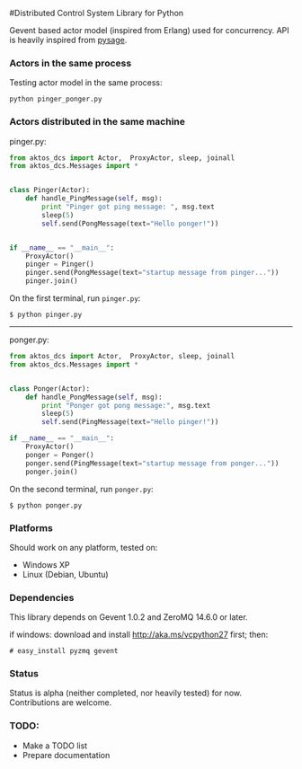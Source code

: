 #Distributed Control System Library for Python

Gevent based actor model (inspired from Erlang) used for concurrency. API is heavily inspired from [pysage](https://github.com/realtime-system/pysage).  


### Actors in the same process

Testing actor model in the same process:

```
python pinger_ponger.py
```

### Actors distributed in the same machine

pinger.py: 
```py
from aktos_dcs import Actor,  ProxyActor, sleep, joinall
from aktos_dcs.Messages import *


class Pinger(Actor):
    def handle_PingMessage(self, msg):
        print "Pinger got ping message: ", msg.text
        sleep(5)
        self.send(PongMessage(text="Hello ponger!"))


if __name__ == "__main__":
    ProxyActor()
    pinger = Pinger()
    pinger.send(PongMessage(text="startup message from pinger..."))
    pinger.join()
```

On the first terminal, run `pinger.py`: 
```
$ python pinger.py
```

---

ponger.py:
```py
from aktos_dcs import Actor,  ProxyActor, sleep, joinall
from aktos_dcs.Messages import *


class Ponger(Actor):
    def handle_PongMessage(self, msg):
        print "Ponger got pong message:", msg.text
        sleep(5)
        self.send(PingMessage(text="Hello pinger!"))

if __name__ == "__main__":
    ProxyActor()
    ponger = Ponger()
    ponger.send(PingMessage(text="startup message from ponger..."))
    ponger.join()
```

On the second terminal, run `ponger.py`: 

```
$ python ponger.py
```

### Platforms

Should work on any platform, tested on:

* Windows XP
* Linux (Debian, Ubuntu)

### Dependencies 

This library depends on Gevent 1.0.2 and ZeroMQ 14.6.0 or later.

if windows: download and install http://aka.ms/vcpython27 first; then: 

```
# easy_install pyzmq gevent
```
### Status

Status is alpha (neither completed, nor heavily tested) for now. Contributions are welcome. 

### TODO:

* Make a TODO list 
* Prepare documentation
